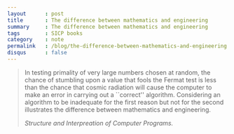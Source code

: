 ```yaml
---
layout      : post
title       : The difference between mathematics and engineering
summary     : The difference between mathematics and engineering
tags        : SICP books
category    : note
permalink   : /blog/the-difference-between-mathematics-and-engineering
disqus      : false
---
```


<blockquote>
   <p>
      In testing primality of very large numbers chosen at random, the chance of stumbling upon a value that fools the Fermat test is less than the chance that cosmic radiation will cause the computer to make an error in carrying out a ``correct'' algorithm. Considering an algorithm to be inadequate for the first reason but not for the second illustrates the difference between mathematics and engineering.
   </p>
   <footer>
      <cite>Structure and Interpreation of Computer Programs.</cite>
   </footer>
</blockquote>
